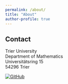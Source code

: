 ```yaml
---
permalink: /about/
title: "About"
author-profile: true
---
```


## Contact

Trier University  
Department of Mathematics  
Universitätsring 15  
54296 Trier  

[![GitHub](https://img.shields.io/badge/GitHub-000?logo=github&logoColor=white)](https://github.com/simstevens)
